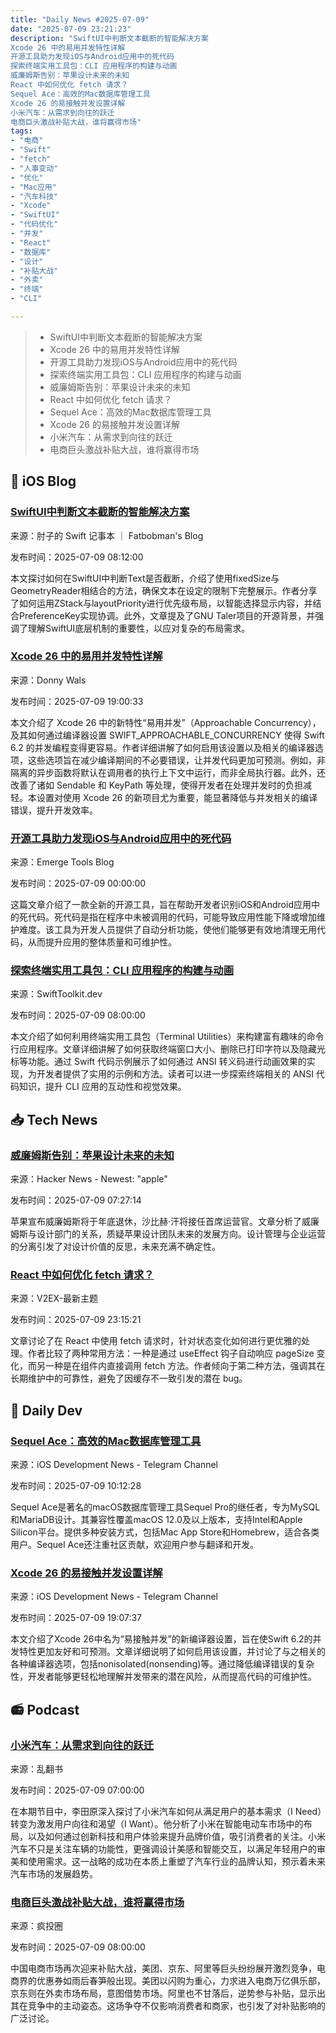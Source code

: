 ```yaml
---
title: "Daily News #2025-07-09"
date: "2025-07-09 23:21:23"
description: "SwiftUI中判断文本截断的智能解决方案
Xcode 26 中的易用并发特性详解
开源工具助力发现iOS与Android应用中的死代码
探索终端实用工具包：CLI 应用程序的构建与动画
威廉姆斯告别：苹果设计未来的未知
React 中如何优化 fetch 请求？
Sequel Ace：高效的Mac数据库管理工具
Xcode 26 的易接触并发设置详解
小米汽车：从需求到向往的跃迁
电商巨头激战补贴大战，谁将赢得市场"
tags: 
- "电商"
- "Swift"
- "fetch"
- "人事变动"
- "优化"
- "Mac应用"
- "汽车科技"
- "Xcode"
- "SwiftUI"
- "代码优化"
- "并发"
- "React"
- "数据库"
- "设计"
- "补贴大战"
- "外卖"
- "终端"
- "CLI"

---
```


> - SwiftUI中判断文本截断的智能解决方案
> - Xcode 26 中的易用并发特性详解
> - 开源工具助力发现iOS与Android应用中的死代码
> - 探索终端实用工具包：CLI 应用程序的构建与动画
> - 威廉姆斯告别：苹果设计未来的未知
> - React 中如何优化 fetch 请求？
> - Sequel Ace：高效的Mac数据库管理工具
> - Xcode 26 的易接触并发设置详解
> - 小米汽车：从需求到向往的跃迁
> - 电商巨头激战补贴大战，谁将赢得市场

## 🍎 iOS Blog

### [SwiftUI中判断文本截断的智能解决方案](https://fatbobman.com/zh/posts/how-to-detect-text-truncation-in-swiftui/)

来源：肘子的 Swift 记事本 ｜ Fatbobman's Blog

发布时间：2025-07-09 08:12:00

本文探讨如何在SwiftUI中判断Text是否截断，介绍了使用fixedSize与GeometryReader相结合的方法，确保文本在设定的限制下完整展示。作者分享了如何运用ZStack与layoutPriority进行优先级布局，以智能选择显示内容，并结合PreferenceKey实现协调。此外，文章提及了GNU Taler项目的开源背景，并强调了理解SwiftUI底层机制的重要性，以应对复杂的布局需求。

### [Xcode 26 中的易用并发特性详解](https://www.donnywals.com/what-is-approachable-concurrency-in-xcode-26/)

来源：Donny Wals

发布时间：2025-07-09 19:00:33

本文介绍了 Xcode 26 中的新特性“易用并发”（Approachable Concurrency），及其如何通过编译器设置 SWIFT_APPROACHABLE_CONCURRENCY 使得 Swift 6.2 的并发编程变得更容易。作者详细讲解了如何启用该设置以及相关的编译器选项，这些选项旨在减少编译期间的不必要错误，让并发代码更加可预测。例如，非隔离的异步函数将默认在调用者的执行上下文中运行，而非全局执行器。此外，还改善了诸如 Sendable 和 KeyPath 等处理，使得开发者在处理并发时的负担减轻。本设置对使用 Xcode 26 的新项目尤为重要，能显著降低与并发相关的编译错误，提升开发效率。

### [开源工具助力发现iOS与Android应用中的死代码](https://blog.sentry.io/an-open-source-sdk-for-finding-dead-code/)

来源：Emerge Tools Blog

发布时间：2025-07-09 00:00:00

这篇文章介绍了一款全新的开源工具，旨在帮助开发者识别iOS和Android应用中的死代码。死代码是指在程序中未被调用的代码，可能导致应用性能下降或增加维护难度。该工具为开发人员提供了自动分析功能，使他们能够更有效地清理无用代码，从而提升应用的整体质量和可维护性。

### [探索终端实用工具包：CLI 应用程序的构建与动画](https://swifttoolkit.dev/posts/terminal-utilities)

来源：SwiftToolkit.dev

发布时间：2025-07-09 08:00:00

本文介绍了如何利用终端实用工具包（Terminal Utilities）来构建富有趣味的命令行应用程序。文章详细讲解了如何获取终端窗口大小、删除已打印字符以及隐藏光标等功能。通过 Swift 代码示例展示了如何通过 ANSI 转义码进行动画效果的实现，为开发者提供了实用的示例和方法。读者可以进一步探索终端相关的 ANSI 代码知识，提升 CLI 应用的互动性和视觉效果。

## 📥 Tech News

### [威廉姆斯告别：苹果设计未来的未知](https://daringfireball.net/2025/07/jeff_williams_is_retiring_as_coo)

来源：Hacker News - Newest: "apple"

发布时间：2025-07-09 07:27:14

苹果宣布威廉姆斯将于年底退休，沙比赫·汗将接任首席运营官。文章分析了威廉姆斯与设计部门的关系，质疑苹果设计团队未来的发展方向。设计管理与企业运营的分离引发了对设计价值的反思，未来充满不确定性。

### [React 中如何优化 fetch 请求？](https://www.v2ex.com/t/1144118)

来源：V2EX-最新主题

发布时间：2025-07-09 23:15:21

文章讨论了在 React 中使用 fetch 请求时，针对状态变化如何进行更优雅的处理。作者比较了两种常用方法：一种是通过 useEffect 钩子自动响应 pageSize 变化，而另一种是在组件内直接调用 fetch 方法。作者倾向于第二种方法，强调其在长期维护中的可靠性，避免了因缓存不一致引发的潜在 bug。

## 💾 Daily Dev

### [Sequel Ace：高效的Mac数据库管理工具](https://github.com/Sequel-Ace/Sequel-Ace)

来源：iOS Development News - Telegram Channel

发布时间：2025-07-09 10:12:28

Sequel Ace是著名的macOS数据库管理工具Sequel Pro的继任者，专为MySQL和MariaDB设计。其兼容性覆盖macOS 12.0及以上版本，支持Intel和Apple Silicon平台。提供多种安装方式，包括Mac App Store和Homebrew，适合各类用户。Sequel Ace还注重社区贡献，欢迎用户参与翻译和开发。

### [Xcode 26 的易接触并发设置详解](https://www.donnywals.com/what-is-approachable-concurrency-in-xcode-26/)

来源：iOS Development News - Telegram Channel

发布时间：2025-07-09 19:07:37

本文介绍了Xcode 26中名为“易接触并发”的新编译器设置，旨在使Swift 6.2的并发特性更加友好和可预测。文章详细说明了如何启用该设置，并讨论了与之相关的各种编译器选项，包括nonisolated(nonsending)等。通过降低编译错误的复杂性，开发者能够更轻松地理解并发带来的潜在风险，从而提高代码的可维护性。

## 📻 Podcast

### [小米汽车：从需求到向往的跃迁](https://www.xiaoyuzhoufm.com/episode/686d627493fd2d72b835b1eb)

来源：乱翻书

发布时间：2025-07-09 07:00:00

在本期节目中，李田原深入探讨了小米汽车如何从满足用户的基本需求（I Need）转变为激发用户向往和渴望（I Want）。他分析了小米在智能电动车市场中的布局，以及如何通过创新科技和用户体验来提升品牌价值，吸引消费者的关注。小米汽车不只是关注车辆的功能性，更强调设计美感和智能交互，以满足年轻用户的审美和使用需求。这一战略的成功在本质上重塑了汽车行业的品牌认知，预示着未来汽车市场的发展趋势。

### [电商巨头激战补贴大战，谁将赢得市场](https://crazy.capital/118)

来源：疯投圈

发布时间：2025-07-09 08:00:00

中国电商市场再次迎来补贴大战，美团、京东、阿里等巨头纷纷展开激烈竞争，电商界的优惠券如雨后春笋般出现。美团以闪购为重心，力求进入电商万亿俱乐部，京东则在外卖市场布局，意图借势市场。阿里也不甘落后，逆势参与补贴，显示出其在竞争中的主动姿态。这场争夺不仅影响消费者和商家，也引发了对补贴影响的广泛讨论。
